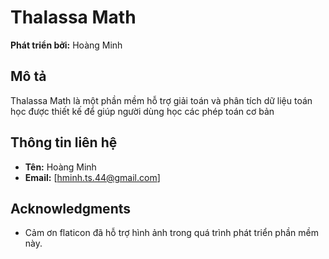 # Thalassa Math  

**Phát triển bởi:** Hoàng Minh  

## Mô tả  
Thalassa Math là một phần mềm hỗ trợ giải toán và phân tích dữ liệu toán học được thiết kế để giúp người dùng học các phép toán cơ bản    

## Thông tin liên hệ  
- **Tên:** Hoàng Minh  
- **Email:** [hminh.ts.44@gmail.com]  

## Acknowledgments  
- Cảm ơn flaticon đã hỗ trợ hình ảnh trong quá trình phát triển phần mềm này.  
